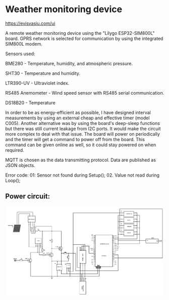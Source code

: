 # Weather monitoring device

https://evisvasiu.com/ui

 
A remote weather monitoring device using the "Lilygo ESP32-SIM800L" board. GPRS network is selected for communication by using the integrated SIM800L modem. 

Sensors used:

BME280 - Temperature, humidity, and atmospheric pressure. 

SHT30 - Temperature and humidity. 

LTR390-UV -  Ultraviolet index.

RS485 Anemometer - Wind speed sensor with RS485 serial communication.

DS18B20 - Temperature

In order to be as energy-efficient as possible, I have designed interval measurements by using an external cheap and effective timer (model C005). Another alternative was by using the board's deep-sleep functions but there was still current leakage from I2C ports. It would make the circuit more complex to deal with that issue. The board will power on periodically and the timer will get a command to power off from the board. This command can be given online as well, so it could stay powered on when required. 


MQTT is chosen as the data transmitting protocol. Data are published as JSON objects. 

Error code:
01: Sensor not found during Setup();
02. Value not read during Loop();

## Power circuit:

![Power circuit](schematic.png)




